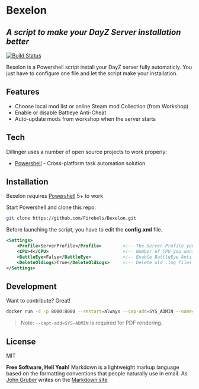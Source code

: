 # Bexelon
## _A script to make your DayZ Server installation better_

[![Build Status](https://travis-ci.org/joemccann/dillinger.svg?branch=master)](https://travis-ci.org/joemccann/dillinger)

Bexelon is a Powershell script install your DayZ server fully automaticly. You just have to configure one file and let the script make your installation.

## Features

- Choose local mod list or online Steam mod Collection (from Workshop)
- Enable or disable Battleye Anti-Cheat
- Auto-update mods from workshop when the server starts

## Tech

Dillinger uses a number of open source projects to work properly:

- [Powershell](https://docs.microsoft.com/en-us/powershell/scripting/overview?view=powershell-7.1) - Cross-platform task automation solution

## Installation

Bexelon requires [Powershell](https://docs.microsoft.com/en-us/powershell/scripting/overview?view=powershell-7.1) 5+ to work

Start Powershell and clone this repo.

```sh
git clone https://github.com/Firebels/Bexelon.git
```

Before launching the script, you have to edit the **config.xml** file.

```xml
<Settings>
	<Profile>ServerProfile</Profile>		<!-- The Server Profile you want to use (ex: ServerName) -->
	<CPU>4</CPU>							<!-- Number of CPU you want to use for your server -->
	<BattleEye>False</BattleEye>			<!-- Enable BattleEye Anti Cheat ? -->
	<DeleteOldLogs>True</DeleteOldLogs>		<!-- Delete old .log files when server restart ? -->
</Settings>
```

## Development

Want to contribute? Great!


```sh
docker run -d -p 8000:8080 --restart=always --cap-add=SYS_ADMIN --name=dillinger <youruser>/dillinger:${package.json.version}
```

> Note: `--capt-add=SYS-ADMIN` is required for PDF rendering.

## License

MIT

**Free Software, Hell Yeah!**
Markdown is a lightweight markup language based on the formatting conventions
that people naturally use in email.
As [John Gruber] writes on the [Markdown site][df1]

[//]: # (These are reference links used in the body of this note and get stripped out when the markdown processor does its job. There is no need to format nicely because it shouldn't be seen. Thanks SO - http://stackoverflow.com/questions/4823468/store-comments-in-markdown-syntax)

   [dill]: <https://github.com/joemccann/dillinger>
   [git-repo-url]: <https://github.com/joemccann/dillinger.git>
   [john gruber]: <http://daringfireball.net>
   [df1]: <http://daringfireball.net/projects/markdown/>
   [markdown-it]: <https://github.com/markdown-it/markdown-it>
   [Ace Editor]: <http://ace.ajax.org>
   [node.js]: <http://nodejs.org>
   [Twitter Bootstrap]: <http://twitter.github.com/bootstrap/>
   [jQuery]: <http://jquery.com>
   [@tjholowaychuk]: <http://twitter.com/tjholowaychuk>
   [express]: <http://expressjs.com>
   [AngularJS]: <http://angularjs.org>
   [Gulp]: <http://gulpjs.com>

   [PlDb]: <https://github.com/joemccann/dillinger/tree/master/plugins/dropbox/README.md>
   [PlGh]: <https://github.com/joemccann/dillinger/tree/master/plugins/github/README.md>
   [PlGd]: <https://github.com/joemccann/dillinger/tree/master/plugins/googledrive/README.md>
   [PlOd]: <https://github.com/joemccann/dillinger/tree/master/plugins/onedrive/README.md>
   [PlMe]: <https://github.com/joemccann/dillinger/tree/master/plugins/medium/README.md>
   [PlGa]: <https://github.com/RahulHP/dillinger/blob/master/plugins/googleanalytics/README.md>
